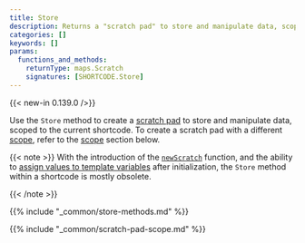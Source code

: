 ```yaml
---
title: Store
description: Returns a "scratch pad" to store and manipulate data, scoped to the current shortcode.
categories: []
keywords: []
params:
  functions_and_methods:
    returnType: maps.Scratch
    signatures: [SHORTCODE.Store]
---
```


{{< new-in 0.139.0 />}}

Use the `Store` method to create a [scratch pad](g) to store and manipulate data, scoped to the current shortcode. To create a scratch pad with a different [scope](g), refer to the [scope](#scope) section below.

{{< note >}}
With the introduction of the [`newScratch`] function, and the ability to [assign values to template variables] after initialization, the `Store` method within a shortcode is mostly obsolete.

[assign values to template variables]: https://go.dev/doc/go1.11#texttemplatepkgtexttemplate
[`newScratch`]: /functions/collections/newScratch/
{{< /note >}}

{{% include "_common/store-methods.md" %}}

{{% include "_common/scratch-pad-scope.md" %}}

